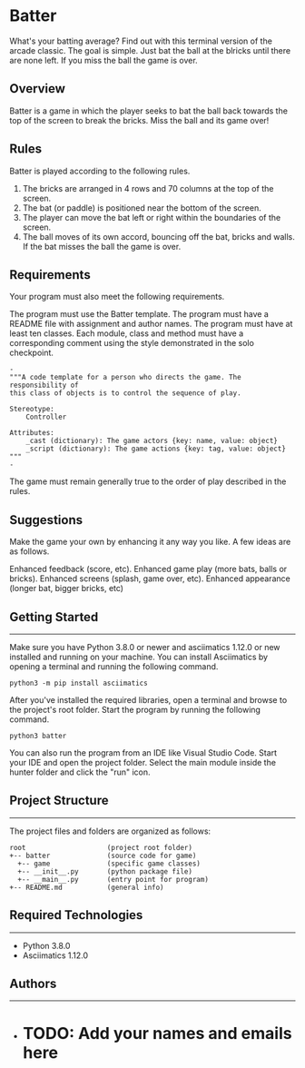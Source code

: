 # Batter
What's your batting average? Find out with this terminal version of the arcade 
classic. The goal is simple. Just bat the ball at the blricks until there are 
none left. If you miss the ball the game is over.

## Overview
Batter is a game in which the player seeks to bat the ball back towards the top of the screen to break the bricks. Miss the ball and its game over!

## Rules
Batter is played according to the following rules.

1. The bricks are arranged in 4 rows and 70 columns at the top of the screen.
2. The bat (or paddle) is positioned near the bottom of the screen.
3. The player can move the bat left or right within the boundaries of the screen.
4. The ball moves of its own accord, bouncing off the bat, bricks and walls.
If the bat misses the ball the game is over.

## Requirements
Your program must also meet the following requirements.

The program must use the Batter template.
The program must have a README file with assignment and author names.
The program must have at least ten classes.
Each module, class and method must have a corresponding comment using the style demonstrated in the solo checkpoint.

    -
    """A code template for a person who directs the game. The responsibility of 
    this class of objects is to control the sequence of play.
    
    Stereotype:
        Controller

    Attributes:
        _cast (dictionary): The game actors {key: name, value: object}
        _script (dictionary): The game actions {key: tag, value: object}
    """
    -

The game must remain generally true to the order of play described in the rules.
## Suggestions
Make the game your own by enhancing it any way you like. A few ideas are as follows.

Enhanced feedback (score, etc).
Enhanced game play (more bats, balls or bricks).
Enhanced screens (splash, game over, etc).
Enhanced appearance (longer bat, bigger bricks, etc)

## Getting Started
---
Make sure you have Python 3.8.0 or newer and asciimatics 1.12.0 or new installed 
and running on your machine. You can install Asciimatics by opening a terminal 
and running the following command.
```
python3 -m pip install asciimatics
```
After you've installed the required libraries, open a terminal and browse to the 
project's root folder. Start the program by running the following command.
```
python3 batter 
```
You can also run the program from an IDE like Visual Studio Code. Start your IDE 
and open the project folder. Select the main module inside the hunter folder and 
click the "run" icon.

## Project Structure
---
The project files and folders are organized as follows:
```
root                    (project root folder)
+-- batter              (source code for game)
  +-- game              (specific game classes)
  +-- __init__.py       (python package file)
  +-- __main__.py       (entry point for program)
+-- README.md           (general info)
```

## Required Technologies
---
* Python 3.8.0
* Asciimatics 1.12.0

## Authors
---
* # TODO: Add your names and emails here
